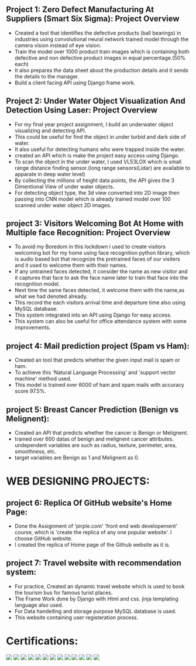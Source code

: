 
## Project 1: Zero Defect Manufacturing At Suppliers (Smart Six Sigma): Project Overview
- Created a tool that identifies the defective products (ball bearings) in industries using convolutional neural network trained model through the camera vision instead of eye vision. 
- Train the model over 1000 product train images which is containing both defective and non defective product images in equal percentage.(50% each)
- It also prepares the data sheet about the production details and it sends the details to the manager.
- Build a client facing API using Django frame work.

## Project 2: Under Water Object Visualization And Detection Using Laser: Project Overview
- For my final year project assignment, I build an underwater object visualizing and detecting API. 
- This could be useful for find the object in under turbid and dark side of water. 
- It also useful for detecting humans who were trapped inside the water.
- created an API which is make the project easy access using Django.
- To scan the object in the under water, I used VL53LOX which is small range distance finding sensor.(long range sensors(Lidar) are available to apparate in deep water level)
- By collecting the millions of height data points, the API gives the 3 Dimentional View of under water objects.
- For detecting object type, the 3d view converted into 2D image then passing into CNN model which is already trained model over 100 scanned under water object 2D images.

## project 3: Visitors Welcoming Bot At Home with Multiple face Recognition: Project Overview
- To avoid my Boredom in this lockdown i used to create visitors welcoming bot for my home using face recognition python library, which is audio based bot that recognize the pretrained faces of our visiters and it used to welcome them with their names.
- If any untrained faces detected, it consider the name as new visitor and it captures that face to ask the face name later to train that face into the recognition model.
- Next time the same faces detected, it welcome them with the name,as what we had denoted already.
- This record the each visitors arrival time and departure time also using MySQL database.
- This system integrated into an API using Django for easy access.
- This system can also be useful for office attendance system with some improvements.

## project 4: Mail prediction project (Spam vs Ham):
- Created an tool that predicts whether the given input mail is spam or ham.
- To achieve this 'Natural Language Processing' and 'support vector machine' method used.
- This model is trained over 6000 of ham and spam mails with accuracy score 97.5%.

## project 5: Breast Cancer Prediction (Benign vs Melignent):
- Created an API that predicts whether the cancer is Benign or Melignent.
- trained over 600 datas of benign and melignent cancer attributes. undependent variables are such as radius, texture, perimeter, area, smoothness, etc.
- target variables are Benign as 1 and Melignent as 0.

# WEB DESIGNING PROJECTS: 
## project 6: Replica Of GitHub website's Home Page:
- Done the Assignment of 'pirple.com' 'front end web developement' course, which is 'create the replica of any one popular website'. I choose GitHub website.
- I created the replica of Home page of the Github website as it is.

## project 7: Travel website with recommendation system:
- For practice, Created an dynamic travel website which is used to book the tourism bus for famous turist places.
- The Frame Work done by Django with Html and css. jinja templating language also used.
- For Data handelling and storage purpose MySQL database is used.
- This website containing user registeration process.

# Certifications:
![](/Certification/PYTHON-DATA_STRUCTURES-MACHINE_LEARNING-Cert.jpg)
![](/Certification/python101_for_datascience_IBM_cognitiveClass_Cert.jpg)
![](/Certification/python%20for%20datascience%20and%20machine%20learning.jpg)
![](/Certification/tcs_ion_communication_skills_certiications-1.jpg)
![](/Certification/texas_application_of_python-1.jpg)
![](/Certification/artificial_inteligence_certificate_webinar_pantech.jpg)
![](/Certification/face_recognition_ai-1.jpg)
![](/Certification/Java_Certificate-1.jpg)
![](/Certification/MYSQL_CERT_ARUN_UDEMY-1.jpg)
![](/Certification/ExpEyes_training-1.jpg)
![](/Certification/Share%20Certificate%20for%20Arunkumar%20E%20for%20_Certificate%20Registration%20an..._-1.jpg)
![](/Certification/Share%20Certificate%20for%20Arunkumar%20E%20for%20_National%20Level%20Technical%20Qu..._-1.jpg)
![](/Certification/texas_computer_networks-1.jpg)


